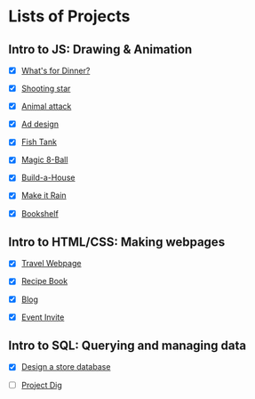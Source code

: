 # Lists of Projects


## Intro to JS: Drawing & Animation

- [x] [What's for Dinner?](whats-for-dinner.js)
- [x] [Shooting star](shooting-star.js)
- [x] [Animal attack](animal-attack.js)
- [x] [Ad design](ad-design.js)
- [x] [Fish Tank](fish-tank.js)
- [x] [Magic 8-Ball](magic-8-ball.js)
- [x] [Build-a-House](build-a-house.js)
- [x] [Make it Rain](make-it-rain.js)
- [x] [Bookshelf](bookshelf.js)


## Intro to HTML/CSS: Making webpages

- [x] [Travel Webpage](travel-webpage.html)
- [x] [Recipe Book](recipe-book.html)
- [x] [Blog](blog.html)
- [x] [Event Invite](event-invite.html)


## Intro to SQL: Querying and managing data

- [x] [Design a store database](design-a-store-database.sql)
- [ ] [Project Dig](project-dig.sql)



<!-- 
## Advanced JS: Games & Visualizations
## Advanced JS: Natural Simulations
## HTML/JS: Making webpages interactive
## HTML/JS: Making webpages interactive with jQuery
## Meet the professional
 -->